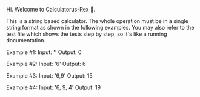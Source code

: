 Hi. Welcome to Calculatorus-Rex 🦖.

This is a string based calculator. The whole operation must be in a single string format as shown in the following examples. You may also refer to the test file which shows the tests step by step, so it's like a running documentation.

Example #1: 
Input: ''
Output: 0

Example #2:
Input: '6'
Output: 6

Example #3:
Input: '6,9'
Output: 15

Example #4:
Input: '6, 9, 4'
Output: 19
